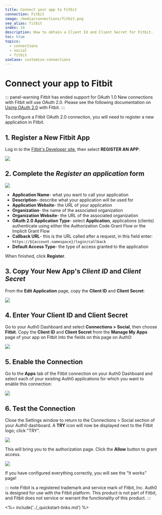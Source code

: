 ```yaml
---
title: Connect your app to Fitbit
connection: Fitbit
image: /media/connections/fitbit.png
seo_alias: fitbit
index: 14
description: How to obtain a Client Id and Client Secret for Fitbit.
toc: true
topics:
  - connections
  - social
  - fitbit
useCase: customize-connections
---
```


# Connect your app to Fitbit

::: panel-warning Fitbit has ended support for OAuth 1.0
New connections with Fitbit will use OAuth 2.0. Please see the following documentation on [Using OAuth 2.0](https://dev.fitbit.com/docs/oauth2/) with Fitbit.
:::

To configure a Fitbit OAuth 2.0 connection, you will need to register a new application in Fitbit.

## 1. Register a New Fitbit App

Log in to the [Fitbit's Developer site](https://dev.fitbit.com), then select **REGISTER AN APP**:

![](/media/articles/connections/social/fitbit/register-an-app.png)

## 2. Complete the _Register an application_ form

![](/media/articles/connections/social/fitbit/registration-form.png)

- **Application Name**- what you want to call your application
- **Description**- describe what your application will be used for
- **Application Website**- the URL of your application
- **Organization**- the name of the associated organization
- **Organization Website**- the URL of the associated organization
- **OAuth 2.0 Application Type**- select **Application**, applications (clients) authenticate using either the Authorization Code Grant Flow or the Implicit Grant Flow
- **Callback URL**- this is the URL called after a request, in this field enter: `https://${account.namespace}/login/callback`
- **Default Access Type**- the type of access granted to the application

When finished, click **Register**.

## 3. Copy Your New App's *Client ID* and *Client Secret*

From the **Edit Application** page, copy the **Client ID** and **Client Secret**:

![](/media/articles/connections/social/fitbit/fitbit-manage-oauth2.png)

## 4. Enter Your Client ID and Client Secret

Go to your Auth0 Dashboard and select **Connections > Social**, then choose **Fitbit**. Copy the **Client ID** and **Client Secret** from the **Manage My Apps** page of your app on Fitbit into the fields on this page on Auth0:

![](/media/articles/connections/social/fitbit/fitbit-auth0-dashboard.png)

## 5. Enable the Connection

Go to the **Apps** tab of the Fitbit connection on your Auth0 Dashboard and select each of your existing Auth0 applications for which you want to enable this connection:

![](/media/articles/connections/social/fitbit/fitbit-apps.png)

## 6. Test the Connection

Close the Settings window to return to the Connections > Social section of your Auth0 dashboard. A **TRY** icon will now be displayed next to the Fitbit logo; click "TRY".

![](/media/articles/connections/social/fitbit/try-button.png)

This will bring you to the authorization page. Click the **Allow** button to grant access.

![](/media/articles/connections/social/fitbit/auth-page.png)

If you have configured everything correctly, you will see the "It works" page!

::: note
Fitbit is a registered trademark and service mark of Fitbit, Inc. Auth0 is designed for use with the Fitbit platform. This product is not part of Fitbit, and Fitbit does not service or warrant the functionality of this product.
:::

<%= include('../_quickstart-links.md') %>
